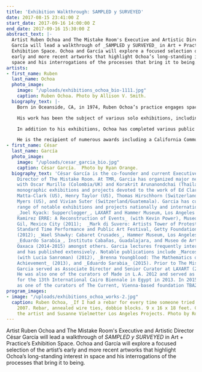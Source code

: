 ```yaml
---
title: 'Exhibition Walkthrough: SAMPLED y SURVEYED'
date: 2017-08-15 23:41:00 Z
start_date: 2017-09-16 14:00:00 Z
end_date: 2017-09-16 15:30:00 Z
abstract_text: |-
  Artist Ruben Ochoa and The Mistake Room's Executive and Artistic Director César
  García will lead a walkthrough of _SAMPLED y SURVEYED_ in Art + Practice’s
  Exhibition Space. Ochoa and García will explore a focused selection of the artist’s
  early and more recent artworks that highlight Ochoa’s long-standing interest in
  space and his interrogations of the processes that bring it to being.
artists:
- first_name: Ruben
  last_name: Ochoa
  photo_image:
    image: "/uploads/exhibitions_ochoa_bio-1111.jpg"
    caption: Ruben Ochoa. Photo by Allison V. Smith.
  biography_text: |-
    Born in Oceanside, CA, in 1974, Ruben Ochoa’s practice engages space as both a concept and a material. Often produced with material forms associated with construction, Ochoa’s works expose the ideological and broader sociopolitical and economic relationships that facilitate the way spaces we inhabit and move through are assembled.

    His work has been the subject of various solo exhibitions, including, _Watching, Waiting, Commiserating_, Museum of Contemporary Art, San Diego, CA (2016); _MATRIX 169: Cloudless Day_, Wadsworth Atheneum Museum of Art, Hartford, CT (2014); _Cores and Cutouts_, Locust Projects, Miami, FL (2011); _Building on the Fringes of Tomorrow_, Museum of Contemporary Art, San Diego, CA (2010); and _Crooked Under the Weight_, Site Santa Fe, Santa Fe, NM (2009) amongst others. Ochoa’s work has also been included in a host of group exhibitions, most notably, _Down These Mean Streets_, Smithsonian American Art Museum, Washington D.C. (2017); _99 cents or Less_, Museum of Contemporary Art, Detroit, MI (2017); _Mi Tierra_, Denver Art Museum, Denver, CO (2017); _Routes of Influence_, Perez Art Museum, Miami, FL (2016); _Apparition: Frottages and Rubbings from 1860 to Now_, Hammer Museum, Los Angeles, CA and Menil Collection, Houston, TX (2015); _X-Change_, Nasher Sculpture Center, Dallas, TX (2013); _The Future Generation Art Prize Exhibition_, Venice, Italy (2011); _The Artist’s Museum: Los Angeles Artists 1980-2010_, Museum of Contemporary, Los Angeles, CA (2010); _Phantom Sighting_, LACMA, Los Angeles, CA (2008); and the 2008 Whitney Biennial, New York, NY amongst others.

    In addition to his exhibitions, Ochoa has completed various public art projects including, most notably, _Fwy Wall Extraction_ (2006-2007) and _CLASS: C_ (2001-2005). Ochoa’s work is included in the collections of the Perez Art Museum, the Hammer Museum, LACMA, the MCA San Diego; MOCA; the Phoenix Art Museum; the Smithsonian Museum of Art; the Orange County Museum of Art; and the Whitney Museum of American Art.

    He is the recipient of numerous awards including a California Community Foundation Fellowship and a Guggenheim Fellowship. He received his BFA from Otis College of Art and Design and his MFA from UC Irvine. He lives and works in Los Angeles, CA.
- first_name: César
  last_name: García
  photo_image:
    image: "/uploads/cesar_garcia_bio.jpg"
    caption: César García.  Photo by Ryan Orange.
  biography_text: 'César García is the co-founder and current Executive and Artistic
    Director of The Mistake Room. At TMR, Garcia has organized major new commissions
    with Oscar Murillo (Colombia/UK) and Korakrit Arunanondchai (Thailand/US) and
    monographic exhibitions and projects devoted to the work of Ed Clark (US), Gordon
    Matta-Clark (US), Henry Taylor (US), Thomas Hirschhorn (Switzerland/France), Christopher
    Myers (US), and Vivian Suter (Switzerland/Guatemala). Garcia has curated a wide
    range of notable exhibitions and projects nationally and internationally including
    _Joel Kyack: Supperclogger_, LAXART and Hammer Museum, Los Angeles (2010);  _Marcos
    Ramirez ERRE: A Reconstruction of Events_ (with Kevin Power), Museo de Arte Carrillo
    Gil, Mexico City (2011);  _Mark di Suvero: Artists Tower of Protest_, Pacific
    Standard Time Performance and Public Art Festival, Getty Foundation, Los Angeles
    (2012); _Wael Shawky: Cabaret Crusades_, Hammer Museum, Los Angeles (2013); and
    _Eduardo Sarabia_, Instituto Cabañas, Guadalajara, and Museo de Arte Contemporaneo,
    Oaxaca (2014-2015) amongst others. Garcia lectures frequently internationally
    and has published extensively. Notable publications include _Marcos Ramirez ERRE_
    (with Lucia Sanroman) (2012), _Brenna Youngblood: The Mathematics of Individual
    Achievement_ (2013), and _Eduardo Sarabia_ (2015). Prior to The Mistake Room,
    Garcia served as Associate Director and Senior Curator at LAXART (2007-2012).
    He was also one of the curators of Made in L.A. 2012 and served as U.S. Commissioner
    for the 13th International Cairo Biennale in Egypt in 2013. In 2015 he was appointed
    as one of the curators of The Current, Vienna-based foundation TBA21’s new triennium. '
program_images:
- image: "/uploads/exhibitions_ochoa_works-2.jpg"
  caption: Ruben Ochoa, _If I had a rebar for every time someone tried to mold me_,
    2007. Rebar, annealed wire ties, dobbie blocks. 9 x 16 x 18 feet. Courtesy of
    the artist and Susanne Vielmetter Los Angeles Projects. Photo by Robert Wedemeyer.
---
```


Artist Ruben Ochoa and The Mistake Room's Executive and Artistic Director César
García will lead a walkthrough of _SAMPLED y SURVEYED_ in Art + Practice’s
Exhibition Space. Ochoa and García will explore a focused selection of the artist’s
early and more recent artworks that highlight Ochoa’s long-standing interest in
space and his interrogations of the processes that bring it to being.